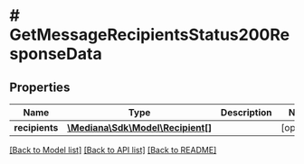 # # GetMessageRecipientsStatus200ResponseData

## Properties

Name | Type | Description | Notes
------------ | ------------- | ------------- | -------------
**recipients** | [**\Mediana\Sdk\Model\Recipient[]**](Recipient.md) |  | [optional]

[[Back to Model list]](../../README.md#models) [[Back to API list]](../../README.md#endpoints) [[Back to README]](../../README.md)
